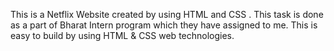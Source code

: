 This is a Netflix Website created by using HTML and CSS .
This task is done as a part of Bharat Intern program which they have assigned to me.
This is easy to build by using HTML & CSS web technologies.
